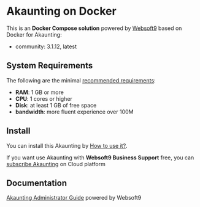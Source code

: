 # Akaunting on Docker  

This is an **Docker Compose solution** powered by [Websoft9](https://www.websoft9.com) based on Docker for Akaunting:


 - community:  3.1.12, latest


## System Requirements

The following are the minimal [recommended requirements](https://github.com/akaunting/docker):

* **RAM**: 1 GB or more
* **CPU**: 1 cores or higher
* **Disk**: at least 1 GB of free space
* **bandwidth**: more fluent experience over 100M  

## Install

You can install this Akaunting by [How to use it?](https://github.com/Websoft9/docker-library#how-to-use-it).   

If you want use Akaunting with **Websoft9 Business Support** free, you can [subscribe Akaunting](https://www.websoft9.com/apps) on Cloud platform

## Documentation

[Akaunting Administrator Guide](https://support.websoft9.com/docs/akaunting) powered by Websoft9